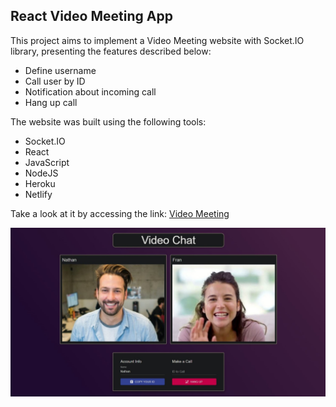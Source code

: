 ## React Video Meeting App

This project aims to implement a Video Meeting website with Socket.IO library, presenting the features described below:

-   Define username
-   Call user by ID
-   Notification about incoming call
-   Hang up call

The website was built using the following tools:

-   Socket.IO
-   React
-   JavaScript
-   NodeJS
-   Heroku
-   Netlify

Take a look at it by accessing the link: [Video Meeting](https://js-react-video-app.netlify.app/)

![meeting_page](/client/public/Screenshot.jpg)
